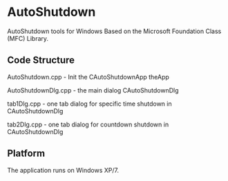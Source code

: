 AutoShutdown
============
AutoShutdown tools for Windows Based on the Microsoft Foundation Class (MFC) Library.


## Code Structure
AutoShutdown.cpp  - Init the CAutoShutdownApp theApp

AutoShutdownDlg.cpp - the main dialog CAutoShutdownDlg

tab1Dlg.cpp - one tab dialog for specific time shutdown in CAutoShutdownDlg

tab2Dlg.cpp - one tab dialog for countdown shutdown in CAutoShutdownDlg


## Platform
The application runs on Windows XP/7.

